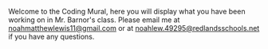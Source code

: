 Welcome to the Coding Mural, here you will display what you have been working on in Mr. Barnor's class. Please email me at noahmatthewlewis11@gmail.com or at noahlew.49295@redlandsschools.net if you have any questions.
